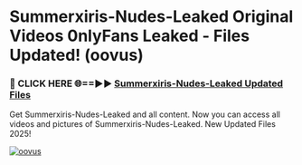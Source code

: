# Summerxiris-Nudes-Leaked Original Videos 0nlyFans Leaked - Files Updated! (oovus)

<h3>🔴 CLICK HERE 🌐==►► <a href="https://tinyurl.com/yrmya6cz" rel="nofollow">Summerxiris-Nudes-Leaked Updated Files</a></h3>

Get Summerxiris-Nudes-Leaked and all content. Now you can access all videos and pictures of Summerxiris-Nudes-Leaked. New Updated Files 2025!

[![oovus](https://i.imgur.com/FMdXYCs.gif)](https://tinyurl.com/yrmya6cz)
